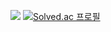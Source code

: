 <a href="https://www.acmicpc.net/user/mychan0926"><img src="https://img.shields.io/badge/백준-08BD80?style=flat-square&logo=Visual Studio Code&logoColor=white"/></a>
[![Solved.ac
프로필](http://mazassumnida.wtf/api/v2/generate_badge?boj=mychan0926)](https://solved.ac/mychan0926)

